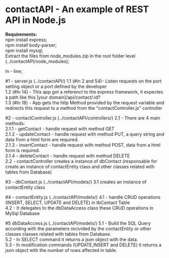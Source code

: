 ﻿# contactAPI - An example of REST API in Node.js
<b> Requirements:</b><br>
npm install express; <br>
npm install body-parser;<br>
npm install mysql;<br>
Extract the files from node_modules.zip in the root folder level (../contactAPI/node_modules);<br>

ln - line;

#1 - server.js (../contactAPI/)
1.1 (#ln 2 and 54)- Listen requests on the port setting object or a port defined by the developer <br>
1.2 (#ln 14) - This app got a referenct to the express framework, it expectes a path like this [your domain]/api/contact/:id?<br>
1.3 (#ln 18) - App gets the http Method provided by the request variable and redirects this request to a method from the  "contactController.js" controller <br>

#2 - contactController.js (../contactAPI/controllers/)
2.1 - There are 4 main methods:<br>
	2.1.1 - getContact - handle request with method GET <br>
	2.1.2 - updateContact - handle request with method PUT, a query string and data from a html form are required.<br>
	2.1.3 - insertContact - handle request with method POST, data from a html form is required.<br>
	2.1.4 - deleteContact - handle request with method DELETE<br>
2.2 - contactController creates a instance of dbContact (responsable for create an instance of contactEntity class and other classes related with tables from Database)<br>

#3 - dbContact.js (../contactAPI/models/)
3.1 creates an instance of contactEntity class <br>
	
#4 - contactEntity.js (../contactAPI/models/)
4.1 - handle CRUD operations (INSERT, SELECT, UPDATE and DELETE) in tbContact Table<br>
4.2 - It delegates to the dbDataAccess class these CRUD operations in MySql Database<br>

#5 dbDataAccess.js (../contactAPI/models/)
5.1 - Build the SQL Query according  with the parameters recivided by the contactEntity or other classes classes related with tables from Database.<br>
5.2 - In SELECT command it returns a json object with the data.<br>
5.3 - In modification commands (UPDATE,INSERT and DELETE) it returns a json object with the number of rows affected in table.<br>
